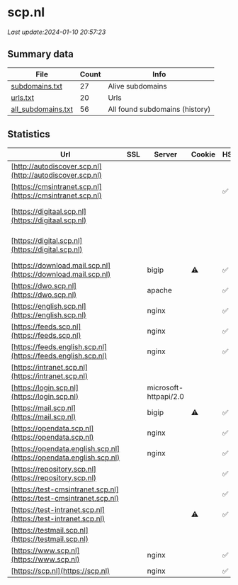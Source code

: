 # scp.nl
*Last update:2024-01-10 20:57:23*
## Summary data
| File       | Count | Info |
|------------|-------|------|
|[subdomains.txt](/data/scp/subdomains.txt)|27|Alive subdomains|
|[urls.txt](/data/scp/urls.txt)|20|Urls|
|[all_subdomains.txt](/data/scp/all_subdomains.txt)|56|All found subdomains (history)|
## Statistics
| Url | SSL | Server | Cookie | HSTS | CSP | XFO | XXP | RP | Tech |
|------------|-------|------|------|------|------|------|------|------|------|
|[http://autodiscover.scp.nl](http://autodiscover.scp.nl)| | | | | | | |:white_check_mark: ||
|[https://cmsintranet.scp.nl](https://cmsintranet.scp.nl)| || |:white_check_mark: |:white_check_mark: |:white_check_mark: |:white_check_mark: |HSTS|
|[https://digitaal.scp.nl](https://digitaal.scp.nl)| | | | | | | |:white_check_mark: |Apache HTTP Server H...|
|[https://digital.scp.nl](https://digital.scp.nl)| | | | | | | |:white_check_mark: |Apache HTTP Server H...|
|[https://download.mail.scp.nl](https://download.mail.scp.nl)| |bigip|:warning: |:white_check_mark: | | | |:white_check_mark: |F5 BigIP HSTS|
|[https://dwo.scp.nl](https://dwo.scp.nl)| |apache| |:white_check_mark: | |:white_check_mark: |:white_check_mark: |:white_check_mark: |HSTS|
|[https://english.scp.nl](https://english.scp.nl)| |nginx| |:white_check_mark: |:warning: |:white_check_mark: |:white_check_mark: |:white_check_mark: |Bloomreach HSTS Ngin...|
|[https://feeds.scp.nl](https://feeds.scp.nl)| |nginx| |:white_check_mark: | |:white_check_mark: |:white_check_mark: |:white_check_mark: |HSTS Nginx|
|[https://feeds.english.scp.nl](https://feeds.english.scp.nl)| |nginx| |:white_check_mark: | |:white_check_mark: |:white_check_mark: |:white_check_mark: |HSTS Nginx|
|[https://intranet.scp.nl](https://intranet.scp.nl)| || | | | |:white_check_mark: ||
|[https://login.scp.nl](https://login.scp.nl)| |microsoft-httpapi/2.0| | | | | |:white_check_mark: |Microsoft HTTPAPI:2....|
|[https://mail.scp.nl](https://mail.scp.nl)| |bigip|:warning: |:white_check_mark: | | | |:white_check_mark: |F5 BigIP HSTS|
|[https://opendata.scp.nl](https://opendata.scp.nl)| |nginx| |:white_check_mark: | |:white_check_mark: |:white_check_mark: |:white_check_mark: |HSTS Nginx|
|[https://opendata.english.scp.nl](https://opendata.english.scp.nl)| |nginx| |:white_check_mark: | |:white_check_mark: |:white_check_mark: |:white_check_mark: |HSTS Nginx|
|[https://repository.scp.nl](https://repository.scp.nl)| | | |:white_check_mark: | | | |:white_check_mark: |HSTS|
|[https://test-cmsintranet.scp.nl](https://test-cmsintranet.scp.nl)| || |:white_check_mark: |:white_check_mark: |:white_check_mark: |:white_check_mark: |HSTS|
|[https://test-intranet.scp.nl](https://test-intranet.scp.nl)| ||:warning: |:white_check_mark: |:white_check_mark: |:white_check_mark: |:white_check_mark: |HSTS|
|[https://testmail.scp.nl](https://testmail.scp.nl)| | | | | | | |:white_check_mark: |F5 BigIP HSTS|
|[https://www.scp.nl](https://www.scp.nl)| |nginx| |:white_check_mark: |:warning: |:white_check_mark: |:white_check_mark: |:white_check_mark: |Bloomreach HSTS Ngin...|
|[https://scp.nl](https://scp.nl)| |nginx| |:white_check_mark: |:warning: |:white_check_mark: |:white_check_mark: |:white_check_mark: |HSTS Nginx|